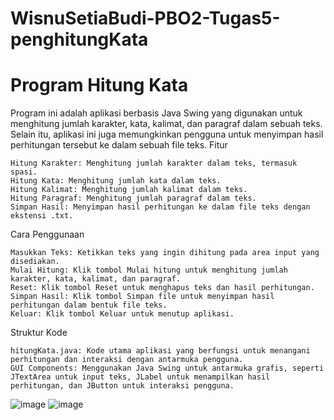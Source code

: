 # WisnuSetiaBudi-PBO2-Tugas5-penghitungKata
# Program Hitung Kata

Program ini adalah aplikasi berbasis Java Swing yang digunakan untuk menghitung jumlah karakter, kata, kalimat, dan paragraf dalam sebuah teks. Selain itu, aplikasi ini juga memungkinkan pengguna untuk menyimpan hasil perhitungan tersebut ke dalam sebuah file teks.
Fitur

    Hitung Karakter: Menghitung jumlah karakter dalam teks, termasuk spasi.
    Hitung Kata: Menghitung jumlah kata dalam teks.
    Hitung Kalimat: Menghitung jumlah kalimat dalam teks.
    Hitung Paragraf: Menghitung jumlah paragraf dalam teks.
    Simpan Hasil: Menyimpan hasil perhitungan ke dalam file teks dengan ekstensi .txt.

Cara Penggunaan

    Masukkan Teks: Ketikkan teks yang ingin dihitung pada area input yang disediakan.
    Mulai Hitung: Klik tombol Mulai hitung untuk menghitung jumlah karakter, kata, kalimat, dan paragraf.
    Reset: Klik tombol Reset untuk menghapus teks dan hasil perhitungan.
    Simpan Hasil: Klik tombol Simpan file untuk menyimpan hasil perhitungan dalam bentuk file teks.
    Keluar: Klik tombol Keluar untuk menutup aplikasi.

Struktur Kode

    hitungKata.java: Kode utama aplikasi yang berfungsi untuk menangani perhitungan dan interaksi dengan antarmuka pengguna.
    GUI Components: Menggunakan Java Swing untuk antarmuka grafis, seperti JTextArea untuk input teks, JLabel untuk menampilkan hasil perhitungan, dan JButton untuk interaksi pengguna.

![image](https://github.com/user-attachments/assets/b735bb54-4ff6-4fbf-80a6-7b3bd993f7a7)
![image](https://github.com/user-attachments/assets/d79cf955-8db3-4b40-99e4-56bb1d0b8dec)

